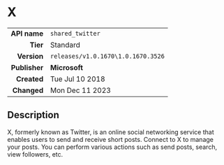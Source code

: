 # X
| | |
|-:|-|
|**API name**|`shared_twitter`|
|**Tier**|Standard|
|**Version**|`releases/v1.0.1670\1.0.1670.3526`|
|**Publisher**|**Microsoft**|
|**Created**|Tue Jul 10 2018|
|**Changed**|Mon Dec 11 2023|

## Description
X, formerly known as Twitter, is an online social networking service that enables users to send and receive short posts. Connect to X to manage your posts. You can perform various actions such as send posts, search, view followers, etc.
